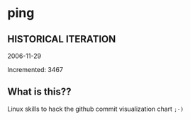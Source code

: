 # ping

## HISTORICAL ITERATION
2006-11-29

Incremented: 3467

## What is this?? 
Linux skills to hack the github commit visualization chart `;-)`
